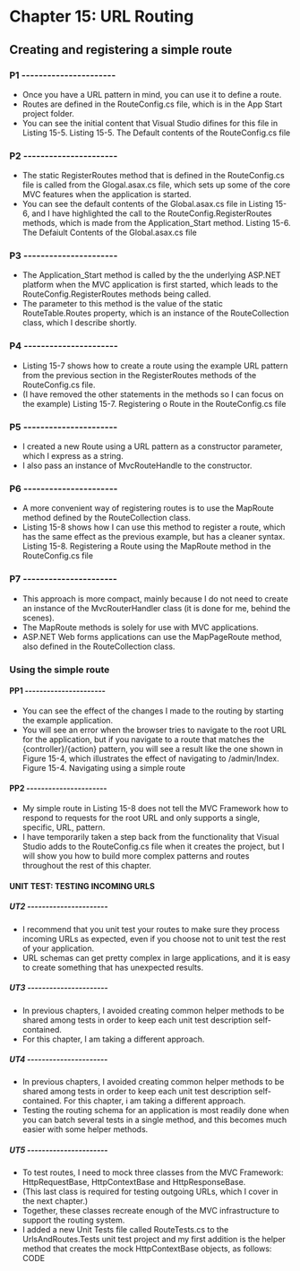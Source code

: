 # Chapter 15: URL Routing

## Creating and registering a simple route  

### P1 ----------------------

* Once you have a URL pattern in mind, you can use it to define a route.
* Routes are defined in the RouteConfig.cs file, which is in the App Start project folder.
* You can see the initial content that Visual Studio difines for this file in Listing 15-5.
    Listing 15-5. The Default contents of the RouteConfig.cs file

### P2 ----------------------

* The static RegisterRoutes method that is defined in the RouteConfig.cs file is called from the Glogal.asax.cs file, which sets up some of the core MVC features when the application is started.
* You can see the default contents of the Global.asax.cs file in Listing 15-6, and I have highlighted the call to the RouteConfig.RegisterRoutes methods, which is made from the Application_Start method.
    Listing 15-6. The Defaiult Contents of the Global.asax.cs file

### P3 ----------------------

* The Application_Start method is called by the the underlying ASP.NET platform when the MVC application is first started, which leads to the RouteConfig.RegisterRoutes methods being called.
* The parameter to this method is the value of the static RouteTable.Routes property, which is an instance of the RouteCollection class, which I describe shortly.

### P4 ----------------------

* Listing 15-7 shows how to create a route using the example URL pattern from the previous section in the RegisterRoutes methods of the RouteConfig.cs file.
* (I have removed the other statements in the methods so I can focus on the example)
    Listing 15-7. Registering o Route in the RouteConfig.cs file

### P5 ----------------------

* I created a new Route using a URL pattern as a constructor parameter, which I express as a string.
* I also pass an instance of MvcRouteHandle to the constructor.

### P6 ----------------------

* A more convenient way of registering routes is to use the MapRoute method defined by the RouteCollection class.
* Listing 15-8 shows how I can use this method to register a route, which has the same effect as the previous example, but has a cleaner syntax.
    Listing 15-8. Registering a Route using the MapRoute method in the RouteConfig.cs file

### P7 ----------------------

* This approach is more compact, mainly because I do not need to create an instance of the MvcRouterHandler class (it is done for me, behind the scenes).
* The MapRoute methods is solely for use with MVC applications.
* ASP.NET Web forms applications can use the MapPageRoute method, also defined in the RouteCollection class.

### Using the simple route

#### PP1 ----------------------

* You can see the effect of the changes I made to the routing by starting the example application.
* You will see an error when the browser tries to navigate to the root URL for the application, but if you navigate to a route that matches the {controller}/{action} pattern, you will see a result like the one shown in Figure 15-4, which illustrates the effect of navigating to /admin/Index.
    Figure 15-4. Navigating using a simple route

#### PP2 ----------------------

* My simple route in Listing 15-8 does not tell the MVC Framework how to respond to requests for the root URL and only supports a single, specific, URL, pattern.
* I have temporarily taken a step back from the functionality that Visual Studio adds to the RouteConfig.cs file when it creates the project, but I will show you how to build more complex patterns and routes throughout the rest of this chapter.

#### UNIT TEST: TESTING INCOMING URLS

##### UT2 ----------------------

* I recommend that you unit test your routes to make sure they process incoming URLs as expected, even if you choose not to unit test the rest of your application.
* URL schemas can get pretty complex in large applications, and it is easy to create something that has unexpected results.

##### UT3 ----------------------

* In previous chapters, I avoided creating common helper methods to be shared among tests in order to keep each unit test description self-contained.
* For this chapter, I am taking a different approach.

##### UT4 ----------------------

* In previous chapters, I avoided creating common helper methods to be shared among tests in order to keep each unit test description self-contained. For this chapter, i am taking a different approach.
* Testing the routing schema for an application is most readily done when you can batch several tests in a single method, and this becomes much easier with some helper methods.

##### UT5 ----------------------

* To test routes, I need to mock three classes from the MVC Framework: HttpRequestBase, HttpContextBase and HttpResponseBase.
* (This last class is required for testing outgoing URLs, which I cover in the next chapter.)
* Together, these classes recreate enough of the MVC infrastructure to support the routing system.
* I added a new Unit Tests file called RouteTests.cs to the UrlsAndRoutes.Tests unit test project and my first addition is the helper method that creates the mock HttpContextBase objects, as follows:
    CODE

<!--
# Chapter 15: URL Routing
## Creating and registering a simple route
### Using the simple route
#### UNIT TEST: TESTING INCOMING URLS    

> SUMMARRY AND UPDATE ==========================
.
> CONTENTS =====================================
# Chapter 15: URL Routing
## Creating and registering a simple route
### Using the simple route
.
> GITHUB =====================================
https://github.com/deyran/asp-dot-net-training/blob/main/pro-asp-net-mvc/chapter-15/dd-creating-and-registering-a-simple-route.md
.
> # ==========================================
#DotNet #csharp #csharpdotnet #dotnetcore #csharpdeveloper #dotnetdevelopers #aspnetcore #ASPNET #aspdotnet #IT #developer #TI #tecnologia #DevOps #desenvolvedor #programador #software #homeoffice #dev #tecnologiadainformacao #devs #code #programacao #programação #tecnologiadainformação #sistemasdeinformação #engenhariadesoftware #GitHub #ASPNETMVC #ASPNET #MVC #core #MVC #route #urlroute #urlroting #urlpatterns #RoutingSystem
-->